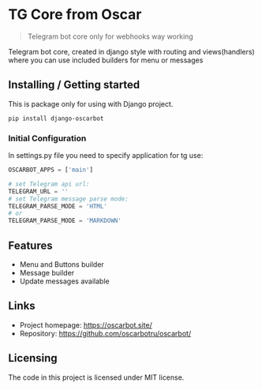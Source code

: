 # TG Core from Oscar
> Telegram bot core only for webhooks way working

Telegram bot core, created in django style with routing and views(handlers) where you
can use included builders for menu or messages 

## Installing / Getting started

This is package only for using with Django project.

```shell
pip install django-oscarbot
```



### Initial Configuration

In settings.py file you need to specify application for tg use:
```python
OSCARBOT_APPS = ['main']

# set Telegram api url:
TELEGRAM_URL = ''
# set Telegram message parse mode:
TELEGRAM_PARSE_MODE = 'HTML'
# or
TELEGRAM_PARSE_MODE = 'MARKDOWN'
```
## Features

* Menu and Buttons builder
* Message builder
* Update messages available


## Links

- Project homepage: https://oscarbot.site/
- Repository: https://github.com/oscarbotru/oscarbot/

## Licensing

The code in this project is licensed under MIT license.